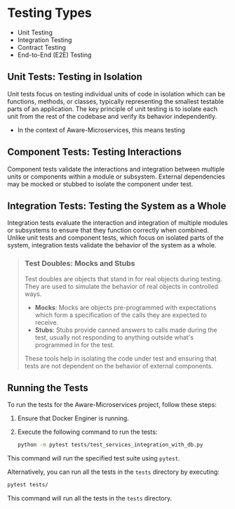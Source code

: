 # Testing Types
- Unit Testing
- Integration Testing
- Contract Testing
- End-to-End (E2E) Testing

## Unit Tests: Testing in Isolation
Unit tests focus on testing individual units of code in isolation which can be functions, methods, or classes, typically representing the smallest testable parts of an application. The key principle of unit testing is to isolate each unit from the rest of the codebase and verify its behavior independently.
- In the context of Aware-Microservices, this means testing 

## Component Tests: Testing Interactions
Component tests validate the interactions and integration between multiple units or components within a module or subsystem. External dependencies may be mocked or stubbed to isolate the component under test.

## Integration Tests: Testing the System as a Whole
Integration tests evaluate the interaction and integration of multiple modules or subsystems to ensure that they function correctly when combined. Unlike unit tests and component tests, which focus on isolated parts of the system, integration tests validate the behavior of the system as a whole.

> ### Test Doubles: Mocks and Stubs
> Test doubles are objects that stand in for real objects during testing. They are used to simulate the behavior of real objects in controlled ways.
>- **Mocks**: Mocks are objects pre-programmed with expectations which form a specification of the calls they are expected to receive.
>- **Stubs**: Stubs provide canned answers to calls made during the test, usually not responding to anything outside what's programmed in for the test.
>
> These tools help in isolating the code under test and ensuring that tests are not dependent on the behavior of external components.

## Running the Tests

To run the tests for the Aware-Microservices project, follow these steps:

1. Ensure that Docker Enginer is running.
2. Execute the following command to run the tests:

    ```bash
    python -m pytest tests/test_services_integration_with_db.py
    ```

This command will run the specified test suite using `pytest`.

Alternatively, you can run all the tests in the `tests` directory by executing:

```bash
pytest tests/
```

This command will run all the tests in the `tests` directory.